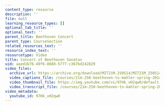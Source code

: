 ```yaml
---
content_type: resource
description: ''
file: null
learning_resource_types: []
optional_tab_title: ''
optional_text: ''
parent_title: Beethoven Concert
parent_type: CourseSection
related_resources_text: ''
resource_index_text: ''
resourcetype: Video
title: Concert of Beethoven Sonatas
uid: aaed1b76-49f6-8688-5777-c367bd242829
video_files:
  archive_url: https://archive.org/download/MIT21M.250S14/MIT21M_250S14_concert_final_300k.mp4
  video_captions_file: /courses/21m-250-beethoven-to-mahler-spring-2014/2452aae200aa599c8e103cb5d03eeede_97Hk_vH2qw0.vtt
  video_thumbnail_file: https://img.youtube.com/vi/97Hk_vH2qw0/default.jpg
  video_transcript_file: /courses/21m-250-beethoven-to-mahler-spring-2014/1695053afef16cb683443b6cf1731a1a_97Hk_vH2qw0.pdf
video_metadata:
  youtube_id: 97Hk_vH2qw0
---
```

